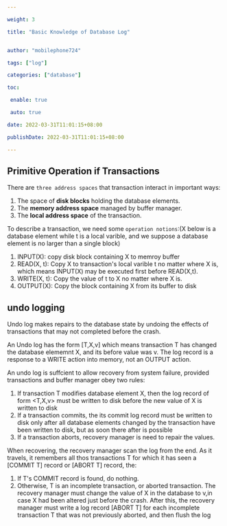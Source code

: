```yaml
---

weight: 3

title: "Basic Knowledge of Database Log"


author: "mobilephone724"

tags: ["log"]

categories: ["database"]

toc:

 enable: true

 auto: true

date: 2022-03-31T11:01:15+08:00

publishDate: 2022-03-31T11:01:15+08:00

---
```


## Primitive Operation if Transactions
There are `three address spaces` that transaction interact in important ways:
1.	The space of **disk blocks** holding the database elements.
2.	The **memory address space** managed by buffer manager.
3.	The **local address space** of the transaction.

To describe a transaction, we need some `operation notions`:(X below is a database element while t is a local varible, and we suppose a database element is no larger than a single block)
1.	INPUT(X): copy disk block containing X to memroy buffer
2.	READ(X, t): Copy X to transaction's local varible t no matter where X is, which means INPUT(X) may be executed first before READ(X,t).
3.	WRITE(X, t): Copy the value of t to X no matter where X is.
4.	OUTPUT(X): Copy the block containing X from its buffer to disk

## undo logging

Undo log makes repairs to the database state by undoing the effects of transactions that may not completed before the crash.

An Undo log has the form [T,X,v] which means transaction T has changed the database elememnt X, and its before value was v. The log record is a response to a WRITE action into memory, not an OUTPUT action.

An undo log is suffcient to allow recovery from system failure, provided transactions and buffer manager obey two rules:
1.	If transaction T modifies database element X, then the log record of form <T,X,v> must be written to disk before the new value of X is written to disk
2.	If a transaction commits, the its commit log record must be written to disk only after all database elements changed by the transaction have been written to disk, but as soon there after is possible
3.	If a transaction aborts, recovery manager is need to repair the values.

When recovering, the recovery manager scan the log from the end. As it travels, it remembers all thos transactions T for which it has seen a [COMMIT T] record or [ABORT T] record, the:
1.	If T's COMMIT record is found, do nothing.
2.	Otherwise, T is an incomplete transaction, or aborted transaction. The recovery manager must change the value of X in the database to v,in case X had been altered just before the crash. After this, the recovery manager must write a log record [ABORT T] for each incomplete transaction T that was not previously aborted, and then flush the log